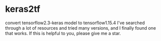 # keras2tf
convert tensorflow2.3-keras model to tensorflow1.15.4
I've searched through a lot of resources and tried many versions, and I finally found one that works. If this is helpful to you, please give me a star.
